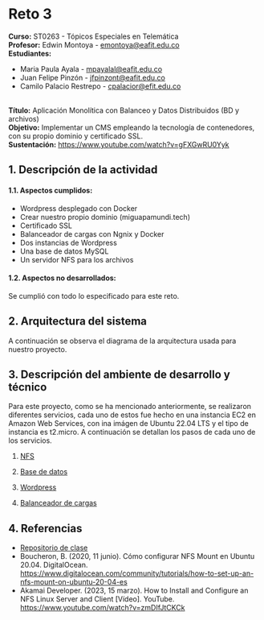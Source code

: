 # Reto 3

**Curso:** ST0263 - Tópicos Especiales en Telemática
<br>**Profesor:** Edwin Montoya - emontoya@eafit.edu.co
<br>**Estudiantes:**
- Maria Paula Ayala - mpayalal@eafit.edu.co
- Juan Felipe Pinzón - jfpinzont@eafit.edu.co
- Camilo Palacio Restrepo - cpalacior@efit.edu.co
  
<br>**Título:** Aplicación Monolítica con Balanceo y Datos Distribuidos (BD y archivos)
<br>**Objetivo:** Implementar un CMS empleando la tecnología de contenedores, con su propio dominio y certificado SSL. <br>**Sustentación:** https://www.youtube.com/watch?v=gFXGwRU0Yyk

## 1. Descripción de la actividad
#### 1.1. Aspectos cumplidos:

- Wordpress desplegado con Docker
- Crear nuestro propio dominio (miguapamundi.tech)
- Certificado SSL
- Balanceador de cargas con Ngnix y Docker
- Dos instancias de Wordpress
- Una base de datos MySQL
- Un servidor NFS para los archivos

#### 1.2. Aspectos no desarrollados:

Se cumplió con todo lo especificado para este reto.

## 2. Arquitectura del sistema

A continuación se observa el diagrama de la arquitectura usada para nuestro proyecto.



## 3. Descripción del ambiente de desarrollo y técnico

Para este proyecto, como se ha mencionado anteriormente, se realizaron diferentes servicios, cada uno de estos fue hecho en una instancia EC2 en Amazon Web Services, con ina imágen de Ubuntu 22.04 LTS y el tipo de instancia es t2.micro. A continuación se detallan los pasos de cada uno de los servicios.

1. [NFS]()

2. [Base de datos]()

3. [Wordpress]()

4. [Balanceador de cargas]()

## 4. Referencias

- [Repositorio de clase](https://github.com/st0263eafit/st0263-241/tree/main/docker-nginx-wordpress-ssl-letsencrypt)
- Boucheron, B. (2020, 11 junio). Cómo configurar NFS Mount en Ubuntu 20.04. DigitalOcean. https://www.digitalocean.com/community/tutorials/how-to-set-up-an-nfs-mount-on-ubuntu-20-04-es
- Akamai Developer. (2023, 15 marzo). How to Install and Configure an NFS Linux Server and Client [Vídeo]. YouTube. https://www.youtube.com/watch?v=zmDIfJtCKCk